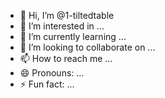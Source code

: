 - 👋 Hi, I’m @1-tiltedtable
- 👀 I’m interested in ...
- 🌱 I’m currently learning ...
- 💞️ I’m looking to collaborate on ...
- 📫 How to reach me ...
- 😄 Pronouns: ...
- ⚡ Fun fact: ...

<!---
1-tiltedtable/1-tiltedtable is a ✨ special ✨ repository because its `README.md` (this file) appears on your GitHub profile.
You can click the Preview link to take a look at your changes.
--->
